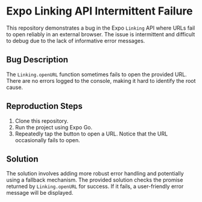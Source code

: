# Expo Linking API Intermittent Failure

This repository demonstrates a bug in the Expo `Linking` API where URLs fail to open reliably in an external browser.  The issue is intermittent and difficult to debug due to the lack of informative error messages.

## Bug Description

The `Linking.openURL` function sometimes fails to open the provided URL.  There are no errors logged to the console, making it hard to identify the root cause.

## Reproduction Steps

1. Clone this repository.
2. Run the project using Expo Go.
3. Repeatedly tap the button to open a URL.  Notice that the URL occasionally fails to open.

## Solution

The solution involves adding more robust error handling and potentially using a fallback mechanism. The provided solution checks the promise returned by `Linking.openURL` for success. If it fails, a user-friendly error message will be displayed.